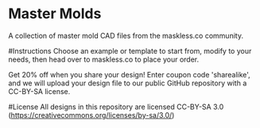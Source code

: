 # Master Molds
A collection of master mold CAD files from the maskless.co community.

#Instructions
Choose an example or template to start from, modify to your needs, then head over to maskless.co to place your order.

Get 20% off when you share your design! Enter coupon code 'sharealike', and we will upload your design file to our public GitHub repository with a CC-BY-SA license.

#License
All designs in this repository are licensed CC-BY-SA 3.0 (https://creativecommons.org/licenses/by-sa/3.0/)

